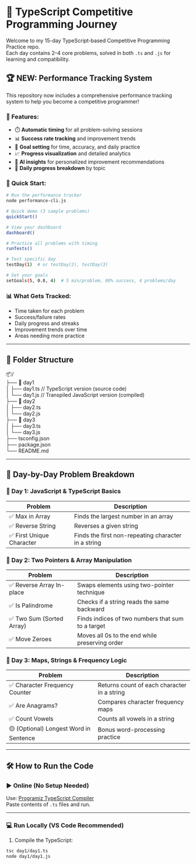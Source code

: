 # 🚀 TypeScript Competitive Programming Journey

Welcome to my 15-day TypeScript-based Competitive Programming Practice repo.  
Each day contains 2–4 core problems, solved in both `.ts` and `.js` for learning and compatibility.

## 🏆 NEW: Performance Tracking System

This repository now includes a comprehensive performance tracking system to help you become a competitive programmer!

### 🎯 Features:
- ⏱️ **Automatic timing** for all problem-solving sessions
- 📊 **Success rate tracking** and improvement trends
- 🏃 **Goal setting** for time, accuracy, and daily practice
- 📈 **Progress visualization** and detailed analytics
- 🧠 **AI insights** for personalized improvement recommendations
- 📅 **Daily progress breakdown** by topic

### 🚀 Quick Start:
```bash
# Run the performance tracker
node performance-cli.js

# Quick demo (3 sample problems)
quickStart()

# View your dashboard
dashboard()

# Practice all problems with timing
runTests()

# Test specific day
testDay(1)  # or testDay(2), testDay(3)

# Set your goals
setGoals(5, 0.8, 4)  # 5 min/problem, 80% success, 4 problems/day
```

### 📊 What Gets Tracked:
- Time taken for each problem
- Success/failure rates
- Daily progress and streaks
- Improvement trends over time
- Areas needing more practice

---

## 📁 Folder Structure

📦/  
├── 📂 day1  
│ ├── day1.ts // TypeScript version (source code)  
│ └── day1.js // Transpiled JavaScript version (compiled)  
├── 📂 day2  
│ ├── day2.ts  
│ └── day2.js  
├── 📂 day3  
│ ├── day3.ts  
│ └── day3.js  
├── tsconfig.json  
├── package.json  
└── README.md  

---

## 🧠 Day-by-Day Problem Breakdown

### 📅 Day 1: JavaScript & TypeScript Basics

| Problem | Description |
|--------|-------------|
| ✅ Max in Array | Finds the largest number in an array |
| ✅ Reverse String | Reverses a given string |
| ✅ First Unique Character | Finds the first non-repeating character in a string |

### 📅 Day 2: Two Pointers & Array Manipulation

| Problem | Description |
|--------|-------------|
| ✅ Reverse Array In-place | Swaps elements using two-pointer technique |
| ✅ Is Palindrome | Checks if a string reads the same backward |
| ✅ Two Sum (Sorted Array) | Finds indices of two numbers that sum to a target |
| ✅ Move Zeroes | Moves all 0s to the end while preserving order |

### 📅 Day 3: Maps, Strings & Frequency Logic

| Problem | Description |
|--------|-------------|
| ✅ Character Frequency Counter | Returns count of each character in a string |
| ✅ Are Anagrams? | Compares character frequency maps |
| ✅ Count Vowels | Counts all vowels in a string |
| 🟡 (Optional) Longest Word in Sentence | Bonus word-processing practice |

---

## 🛠️ How to Run the Code

### ▶️ Online (No Setup Needed)

Use: [Programiz TypeScript Compiler](https://www.programiz.com/typescript/online-compiler)  
Paste contents of `.ts` files and run.

---

### 💻 Run Locally (VS Code Recommended)

1. Compile the TypeScript:
```bash
tsc day1/day1.ts
node day1/day1.js
